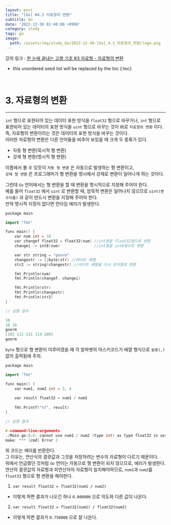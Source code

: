 ```yaml
---
layout: post
title: "[Go] #4.3 자료형의 변환"
subtitle: Go
date: '2022-12-30 01:40:00 +0900'
category: study
tags: go
image:
  path: /assets/img/study_Go/2022-12-30-[Go]_4.3_자료형의_변환/logo.png
---
```


강의 링크 : 
[한 눈에 끝내는 고랭 기초 #3 자료형 - 자료형의 변환](https://edu.goorm.io/learn/lecture/2010/%ED%95%9C-%EB%88%88%EC%97%90-%EB%81%9D%EB%82%B4%EB%8A%94-%EA%B3%A0%EB%9E%AD-%EA%B8%B0%EC%B4%88/lesson/215148/%EC%9E%90%EB%A3%8C%ED%98%95%EC%9D%98-%EB%B3%80%ED%99%98) 

<!--more-->

* this unordered seed list will be replaced by the toc
{:toc}

<br>

# 3. 자료형의 변환
---

`int` 형으로 표현되어 있는 데이터 표현 방식을 `float32` 형으로 바꾸거나, `int` 형으로 표현되어 있는 데이터의 표현 방식을 `uint` 형으로 바꾸는 것이 바로 `자료형의 변환` 이다.<br>
즉, 자료형의 변환이라는 것은 데이터의 표현 방식을 바꾸는 것이다.<br>
이러한 자료형의 변환은 다른 언어들을 비추어 보았을 때 크게 두 종류가 있다.

* 자동 형 변환(묵시적 형 변환)
* 강제 형 변환(명시적 형 변환)

이름에서 볼 수 있듯이 `자동 형 변환` 은 자동으로 발생하는 형 변환이고,<br>
`강제 형 변환` 은 프로그래머가 형 변환을 명시해서 강제로 변환이 일어나게 하는 것이다.<br>

그런데 `Go` 언어에서는 형 변환을 할 때 변환을 명시적으로 지정해 주어야 한다.<br>
예를 들어 `float32` 에서 `uint` 로 변환할 때, 암묵적 변환은 일어나지 않으므로 `uint(변수이름)` 과 같이 반드시 변환을 지정해 주어야 한다.<br>
만약 명시적 지정이 없다면 런타임 에러가 발생한다.

```c++
package main

import "fmt"

func main() {
	var num int = 10
	var changef float32 = float32(num) //int형을 float32형으로 변환
	changei := int8(num)               //int형을 int8형으로 변환

	var str string = "goorm"
	changestr := []byte(str) //바이트 배열
	str2 := string(changestr) //바이트 배열을 다시 문자열로 변환

	fmt.Println(num)
	fmt.Println(changef, changei)

	fmt.Println(str)
	fmt.Println(changestr)
	fmt.Println(str2)
}
```

```c++
// 실행 결과

10
10 10
goorm
[103 111 111 114 109]
goorm
```

`byte` 형으로 형 변환이 이루어졌을 때 각 알파벳의 아스키코드가 배열 형식으로 `쉼표(,)` 없이 출력됨에 주의.

```c++
package main

import "fmt"

func main() {
	var num1, num2 int = 3, 4
	
	var result float32 = num1 / num2	
	
	fmt.Printf("%f", result)
}
```
```c++
// 실행 결과

# command-line-arguments
./Main.go:8:6: cannot use num1 / num2 (type int) as type float32 in assignment
make: *** [cmd] Error 2
```

위 코드는 에러를 반환한다.<br>
그 이유는, 연산식의 결괏값과 그것을 저장하려는 변수의 자료형이 다르기 때문이다.<br>
위에서 언급했던 것처럼 `Go` 언어는 자동으로 형 변환이 되지 않으므로, 에러가 발생한다.<br>
연산의 결괏값의 자료형과 피연산자의 자료형이 일치해야하므로, `num1`과 `num2`를 `float32` 형으로 형 변환을 해야한다.

1. `var result float32 = float32(num1 / num2)`
  + 이렇게 하면 결과가 나오긴 하나 `0.000000` 으로 의도와 다른 값이 나온다.

2. `var result float32 = float32(num1) / float32(num2)`
  + 이렇게 하면 결과가 `0.750000` 으로 잘 나온다.